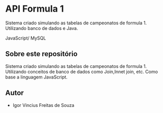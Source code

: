 # API Formula 1

Sistema criado simulando as tabelas de campeonatos de formula 1. Utilizando banco de dados e Java.

JavaScript/ MySQL
## Sobre este repositório

Sistema criado simulando as tabelas de campeonatos de formula 1. Utilizando conceitos de banco de dados como Join,Innet join, etc. Como base a linguagem JavaScript.

## Autor

* Igor Vincius Freitas de Souza
